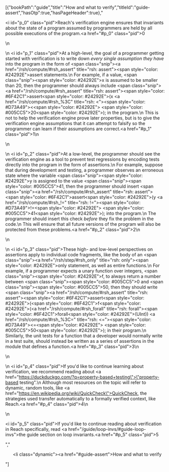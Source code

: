[{"bookPath":"guide","title":"How and what to verify","titleId":"guide-assert","hasOtp":true,"hasPageHeader":true},"<p><i id=\"p_0\" class=\"pid\"></i>Reach's verification engine ensures that invariants about the state of a program assumed by programmers are held by all possible executions of the program.<a href=\"#p_0\" class=\"pid\">0</a></p>\n<p>\n  <i id=\"p_1\" class=\"pid\"></i>At a high-level, the goal of a programmer getting started with verification is to write down <em>every single assumption they have</em> into the program in the form of <span class=\"snip\"><a href=\"/rsh/compute/#rsh_assert\" title=\"rsh: assert\"><span style=\"color: #24292E\">assert</span></a></span> statements.\n  For example, if a value, <span class=\"snip\"><span style=\"color: #24292E\">x</span></span> is assumed to be smaller than 20, then the programmer should always include <span class=\"snip\"><a href=\"/rsh/compute/#rsh_assert\" title=\"rsh: assert\"><span style=\"color: #6F42C1\">assert</span></a><span style=\"color: #24292E\">(x </span><a href=\"/rsh/compute/#rsh_%3C\" title=\"rsh: <\"><span style=\"color: #D73A49\">&lt;</span></a><span style=\"color: #24292E\"> </span><span style=\"color: #005CC5\">20</span><span style=\"color: #24292E\">);</span></span> in the program.\n  This is not to help the verification engine prove later properties, but is to give the verification engine assumptions that it can attempt to falsify so the programmer can learn if their assumptions are correct.<a href=\"#p_1\" class=\"pid\">1</a>\n</p>\n<p>\n  <i id=\"p_2\" class=\"pid\"></i>At a low-level, the programmer should see the verification engine as a tool to prevent test regressions by encoding tests directly into the program in the form of assertions.\n  For example, suppose that during development and testing, a programmer observes an erroneous state where the variable <span class=\"snip\"><span style=\"color: #24292E\">y</span></span> is assigned to the value <span class=\"snip\"><span style=\"color: #005CC5\">41</span></span>, then the programmer should insert <span class=\"snip\"><a href=\"/rsh/compute/#rsh_assert\" title=\"rsh: assert\"><span style=\"color: #6F42C1\">assert</span></a><span style=\"color: #24292E\">(y </span><a href=\"/rsh/compute/#rsh_!=\" title=\"rsh: !=\"><span style=\"color: #D73A49\">!=</span></a><span style=\"color: #24292E\"> </span><span style=\"color: #005CC5\">41</span><span style=\"color: #24292E\">);</span></span> into the program.\n  The programmer should insert this check <em>before</em> they fix the problem in the code.\n  This will ensure that all future versions of the program will also be protected from these problems.<a href=\"#p_2\" class=\"pid\">2</a>\n</p>\n<p>\n  <i id=\"p_3\" class=\"pid\"></i>These high- and low-level perspectives on assertions apply to individual code fragments, like the body of an <span class=\"snip\"><a href=\"/rsh/step/#rsh_only\" title=\"rsh: only\"><span style=\"color: #24292E\">only</span></a></span> statement, as well as entire functions.\n  For example, if a programmer expects a unary function over integers, <span class=\"snip\"><span style=\"color: #24292E\">f</span></span>, to always return a number between <span class=\"snip\"><span style=\"color: #005CC5\">0</span></span> and <span class=\"snip\"><span style=\"color: #005CC5\">50</span></span>, then they should write <span class=\"snip\"><a href=\"/rsh/compute/#rsh_assert\" title=\"rsh: assert\"><span style=\"color: #6F42C1\">assert</span></a><span style=\"color: #24292E\">(</span><span style=\"color: #6F42C1\">f</span><span style=\"color: #24292E\">(</span><a href=\"/rsh/compute/#rsh_forall\" title=\"rsh: forall\"><span style=\"color: #6F42C1\">forall</span></a><span style=\"color: #24292E\">(UInt)) </span><a href=\"/rsh/compute/#rsh_%3C=\" title=\"rsh: <=\"><span style=\"color: #D73A49\">&lt;=</span></a><span style=\"color: #24292E\"> </span><span style=\"color: #005CC5\">50</span><span style=\"color: #24292E\">);</span></span> in their program.\n  Similarly, the unit tests for a function that a developer would normally write in a test suite, should instead be written as a series of assertions in the module that defines a function.<a href=\"#p_3\" class=\"pid\">3</a>\n</p>\n<p>\n  <i id=\"p_4\" class=\"pid\"></i>If you'd like to continue learning about verification, we recommend reading about <a href=\"https://duckduckgo.com/?q=property-based+testing\">\"property-based testing\"</a>.\n  Although most resources on the topic will refer to dynamic, random tools, like <a href=\"https://en.wikipedia.org/wiki/QuickCheck\">QuickCheck</a>, the strategies used transfer automatically to a formally verified context, like Reach.<a href=\"#p_4\" class=\"pid\">4</a>\n</p>\n<p><i id=\"p_5\" class=\"pid\"></i>If you'd like to continue reading about verification in Reach specifically, read <a href=\"/guide/loop-invs/#guide-loop-invs\">the guide section on loop invariants</a>.<a href=\"#p_5\" class=\"pid\">5</a></p>","<ul><li class=\"dynamic\"><a href=\"#guide-assert\">How and what to verify</a></li></ul>"]
